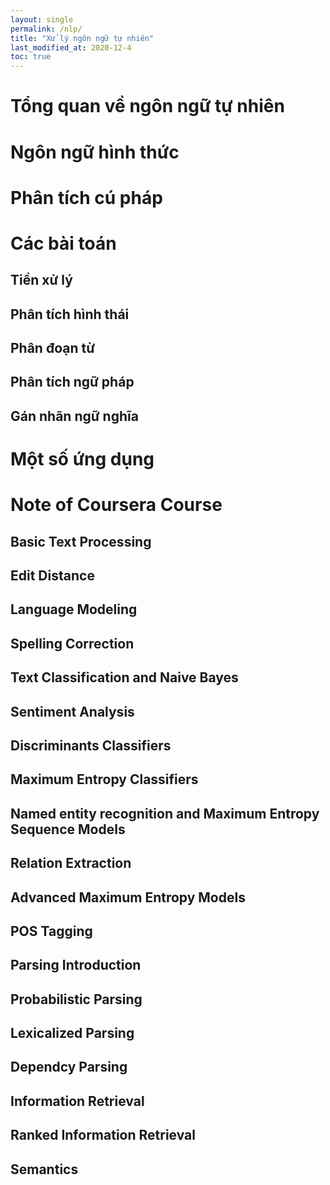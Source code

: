 ```yaml
---
layout: single
permalink: /nlp/
title: "Xử lý ngôn ngữ tự nhiên"
last_modified_at: 2020-12-4
toc: true
---
```


# Tổng quan về ngôn ngữ tự nhiên

# Ngôn ngữ hình thức

# Phân tích cú pháp

# Các bài toán

## Tiền xử lý

## Phân tích hình thái

## Phân đoạn từ

## Phân tích ngữ pháp

## Gán nhãn ngữ nghĩa

# Một số ứng dụng

# Note of Coursera Course

## Basic Text Processing

## Edit Distance

## Language Modeling

## Spelling Correction

## Text Classification and Naive Bayes

## Sentiment Analysis

## Discriminants Classifiers

## Maximum Entropy Classifiers

## Named entity recognition and Maximum Entropy Sequence Models

## Relation Extraction

## Advanced Maximum Entropy Models

## POS Tagging

## Parsing Introduction

## Probabilistic Parsing

## Lexicalized Parsing

## Dependcy Parsing 

## Information Retrieval

## Ranked Information Retrieval

## Semantics

